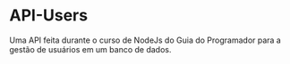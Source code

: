 # API-Users
Uma API feita durante o curso de NodeJs do Guia do Programador para a gestão de usuários em um banco de dados.
